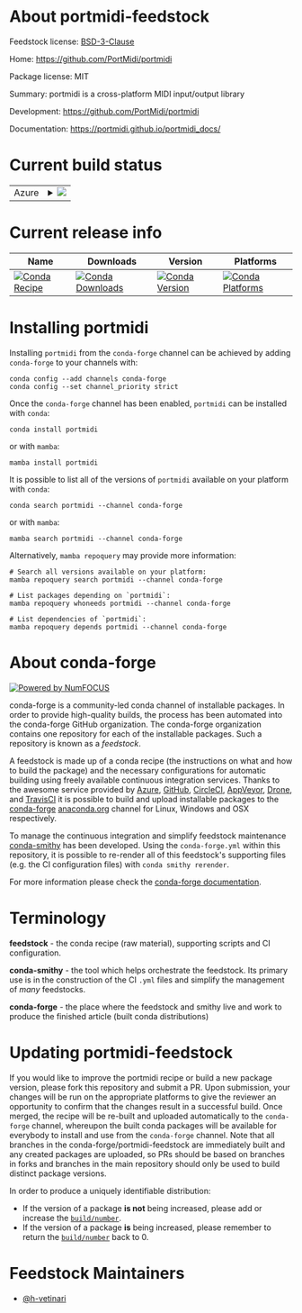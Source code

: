About portmidi-feedstock
========================

Feedstock license: [BSD-3-Clause](https://github.com/conda-forge/portmidi-feedstock/blob/main/LICENSE.txt)

Home: https://github.com/PortMidi/portmidi

Package license: MIT

Summary: portmidi is a cross-platform MIDI input/output library

Development: https://github.com/PortMidi/portmidi

Documentation: https://portmidi.github.io/portmidi_docs/

Current build status
====================


<table>
    
  <tr>
    <td>Azure</td>
    <td>
      <details>
        <summary>
          <a href="https://dev.azure.com/conda-forge/feedstock-builds/_build/latest?definitionId=18302&branchName=main">
            <img src="https://dev.azure.com/conda-forge/feedstock-builds/_apis/build/status/portmidi-feedstock?branchName=main">
          </a>
        </summary>
        <table>
          <thead><tr><th>Variant</th><th>Status</th></tr></thead>
          <tbody><tr>
              <td>linux_64</td>
              <td>
                <a href="https://dev.azure.com/conda-forge/feedstock-builds/_build/latest?definitionId=18302&branchName=main">
                  <img src="https://dev.azure.com/conda-forge/feedstock-builds/_apis/build/status/portmidi-feedstock?branchName=main&jobName=linux&configuration=linux%20linux_64_" alt="variant">
                </a>
              </td>
            </tr><tr>
              <td>linux_aarch64</td>
              <td>
                <a href="https://dev.azure.com/conda-forge/feedstock-builds/_build/latest?definitionId=18302&branchName=main">
                  <img src="https://dev.azure.com/conda-forge/feedstock-builds/_apis/build/status/portmidi-feedstock?branchName=main&jobName=linux&configuration=linux%20linux_aarch64_" alt="variant">
                </a>
              </td>
            </tr><tr>
              <td>linux_ppc64le</td>
              <td>
                <a href="https://dev.azure.com/conda-forge/feedstock-builds/_build/latest?definitionId=18302&branchName=main">
                  <img src="https://dev.azure.com/conda-forge/feedstock-builds/_apis/build/status/portmidi-feedstock?branchName=main&jobName=linux&configuration=linux%20linux_ppc64le_" alt="variant">
                </a>
              </td>
            </tr><tr>
              <td>osx_64</td>
              <td>
                <a href="https://dev.azure.com/conda-forge/feedstock-builds/_build/latest?definitionId=18302&branchName=main">
                  <img src="https://dev.azure.com/conda-forge/feedstock-builds/_apis/build/status/portmidi-feedstock?branchName=main&jobName=osx&configuration=osx%20osx_64_" alt="variant">
                </a>
              </td>
            </tr><tr>
              <td>osx_arm64</td>
              <td>
                <a href="https://dev.azure.com/conda-forge/feedstock-builds/_build/latest?definitionId=18302&branchName=main">
                  <img src="https://dev.azure.com/conda-forge/feedstock-builds/_apis/build/status/portmidi-feedstock?branchName=main&jobName=osx&configuration=osx%20osx_arm64_" alt="variant">
                </a>
              </td>
            </tr><tr>
              <td>win_64</td>
              <td>
                <a href="https://dev.azure.com/conda-forge/feedstock-builds/_build/latest?definitionId=18302&branchName=main">
                  <img src="https://dev.azure.com/conda-forge/feedstock-builds/_apis/build/status/portmidi-feedstock?branchName=main&jobName=win&configuration=win%20win_64_" alt="variant">
                </a>
              </td>
            </tr>
          </tbody>
        </table>
      </details>
    </td>
  </tr>
</table>

Current release info
====================

| Name | Downloads | Version | Platforms |
| --- | --- | --- | --- |
| [![Conda Recipe](https://img.shields.io/badge/recipe-portmidi-green.svg)](https://anaconda.org/conda-forge/portmidi) | [![Conda Downloads](https://img.shields.io/conda/dn/conda-forge/portmidi.svg)](https://anaconda.org/conda-forge/portmidi) | [![Conda Version](https://img.shields.io/conda/vn/conda-forge/portmidi.svg)](https://anaconda.org/conda-forge/portmidi) | [![Conda Platforms](https://img.shields.io/conda/pn/conda-forge/portmidi.svg)](https://anaconda.org/conda-forge/portmidi) |

Installing portmidi
===================

Installing `portmidi` from the `conda-forge` channel can be achieved by adding `conda-forge` to your channels with:

```
conda config --add channels conda-forge
conda config --set channel_priority strict
```

Once the `conda-forge` channel has been enabled, `portmidi` can be installed with `conda`:

```
conda install portmidi
```

or with `mamba`:

```
mamba install portmidi
```

It is possible to list all of the versions of `portmidi` available on your platform with `conda`:

```
conda search portmidi --channel conda-forge
```

or with `mamba`:

```
mamba search portmidi --channel conda-forge
```

Alternatively, `mamba repoquery` may provide more information:

```
# Search all versions available on your platform:
mamba repoquery search portmidi --channel conda-forge

# List packages depending on `portmidi`:
mamba repoquery whoneeds portmidi --channel conda-forge

# List dependencies of `portmidi`:
mamba repoquery depends portmidi --channel conda-forge
```


About conda-forge
=================

[![Powered by
NumFOCUS](https://img.shields.io/badge/powered%20by-NumFOCUS-orange.svg?style=flat&colorA=E1523D&colorB=007D8A)](https://numfocus.org)

conda-forge is a community-led conda channel of installable packages.
In order to provide high-quality builds, the process has been automated into the
conda-forge GitHub organization. The conda-forge organization contains one repository
for each of the installable packages. Such a repository is known as a *feedstock*.

A feedstock is made up of a conda recipe (the instructions on what and how to build
the package) and the necessary configurations for automatic building using freely
available continuous integration services. Thanks to the awesome service provided by
[Azure](https://azure.microsoft.com/en-us/services/devops/), [GitHub](https://github.com/),
[CircleCI](https://circleci.com/), [AppVeyor](https://www.appveyor.com/),
[Drone](https://cloud.drone.io/welcome), and [TravisCI](https://travis-ci.com/)
it is possible to build and upload installable packages to the
[conda-forge](https://anaconda.org/conda-forge) [anaconda.org](https://anaconda.org/)
channel for Linux, Windows and OSX respectively.

To manage the continuous integration and simplify feedstock maintenance
[conda-smithy](https://github.com/conda-forge/conda-smithy) has been developed.
Using the ``conda-forge.yml`` within this repository, it is possible to re-render all of
this feedstock's supporting files (e.g. the CI configuration files) with ``conda smithy rerender``.

For more information please check the [conda-forge documentation](https://conda-forge.org/docs/).

Terminology
===========

**feedstock** - the conda recipe (raw material), supporting scripts and CI configuration.

**conda-smithy** - the tool which helps orchestrate the feedstock.
                   Its primary use is in the construction of the CI ``.yml`` files
                   and simplify the management of *many* feedstocks.

**conda-forge** - the place where the feedstock and smithy live and work to
                  produce the finished article (built conda distributions)


Updating portmidi-feedstock
===========================

If you would like to improve the portmidi recipe or build a new
package version, please fork this repository and submit a PR. Upon submission,
your changes will be run on the appropriate platforms to give the reviewer an
opportunity to confirm that the changes result in a successful build. Once
merged, the recipe will be re-built and uploaded automatically to the
`conda-forge` channel, whereupon the built conda packages will be available for
everybody to install and use from the `conda-forge` channel.
Note that all branches in the conda-forge/portmidi-feedstock are
immediately built and any created packages are uploaded, so PRs should be based
on branches in forks and branches in the main repository should only be used to
build distinct package versions.

In order to produce a uniquely identifiable distribution:
 * If the version of a package **is not** being increased, please add or increase
   the [``build/number``](https://docs.conda.io/projects/conda-build/en/latest/resources/define-metadata.html#build-number-and-string).
 * If the version of a package **is** being increased, please remember to return
   the [``build/number``](https://docs.conda.io/projects/conda-build/en/latest/resources/define-metadata.html#build-number-and-string)
   back to 0.

Feedstock Maintainers
=====================

* [@h-vetinari](https://github.com/h-vetinari/)

